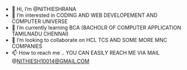 - 👋 Hi, I’m @NITHIESHRANA
- 👀 I’m interested in CODING AND WEB DEVELOPEMENT AND  COMPUTER UNIVERSE
- 🌱 I’m currently learning BCA (BACHOLR OF COMPUTER APPLICATION TAMILNADU CHENNAI)
- 💞️ I’m looking to collaborate on HCL TCS AND SOME MORE MNC COMPANIES
- 📫 How to reach me .. YOU CAN EASILY REACH ME VIA MAIL @NITHIESH10014@GMAIL.COM

<!---
NITHIESHRANA/NITHIESHRANA is a ✨ special ✨ repository because its `README.md` (this file) appears on your GitHub profile.
You can click the Preview link to take a look at your changes.
--->
